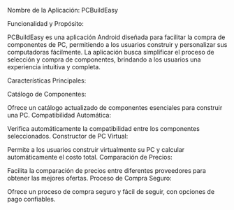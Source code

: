 Nombre de la Aplicación: PCBuildEasy

Funcionalidad y Propósito:

PCBuildEasy es una aplicación Android diseñada para facilitar la compra de componentes de PC, permitiendo a los usuarios construir y personalizar sus computadoras fácilmente. La aplicación busca simplificar el proceso de selección y compra de componentes, brindando a los usuarios una experiencia intuitiva y completa.

Características Principales:

Catálogo de Componentes:

Ofrece un catálogo actualizado de componentes esenciales para construir una PC.
Compatibilidad Automática:

Verifica automáticamente la compatibilidad entre los componentes seleccionados.
Constructor de PC Virtual:

Permite a los usuarios construir virtualmente su PC y calcular automáticamente el costo total.
Comparación de Precios:

Facilita la comparación de precios entre diferentes proveedores para obtener las mejores ofertas.
Proceso de Compra Seguro:

Ofrece un proceso de compra seguro y fácil de seguir, con opciones de pago confiables.

